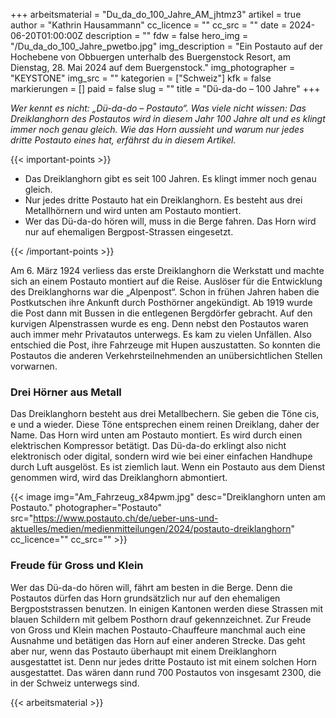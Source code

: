 +++
arbeitsmaterial = "Du_da_do_100_Jahre_AM_jhtmz3"
artikel = true
author = "Kathrin Hausammann"
cc_licence = ""
cc_src = ""
date = 2024-06-20T01:00:00Z
description = ""
fdw = false
hero_img = "/Du_da_do_100_Jahre_pwetbo.jpg"
img_description = "Ein Postauto auf der Hochebene von Obbuergen unterhalb des Buergenstock Resort, am Dienstag, 28. Mai 2024 auf dem Buergenstock."
img_photographer = "KEYSTONE"
img_src = ""
kategorien = ["Schweiz"]
kfk = false
markierungen = []
paid = false
slug = ""
title = "Dü-da-do – 100 Jahre"
+++

_Wer kennt es nicht: „Dü-da-do – Postauto“. Was viele nicht wissen: Das Dreiklanghorn des Postautos wird in diesem Jahr 100 Jahre alt und es klingt immer noch genau gleich. Wie das Horn aussieht und warum nur jedes dritte Postauto eines hat, erfährst du in diesem Artikel._

{{< important-points >}}

<ul>

<li>Das Dreiklanghorn gibt es seit 100 Jahren. Es klingt immer noch genau gleich.</li>

<li>Nur jedes dritte Postauto hat ein Dreiklanghorn. Es besteht aus drei Metallhörnern und wird unten am Postauto montiert.</li>

<li>Wer das Dü-da-do hören will, muss in die Berge fahren. Das Horn wird nur auf ehemaligen Bergpost-Strassen eingesetzt.</li>

</ul>

{{< /important-points >}}

Am 6. März 1924 verliess das erste Dreiklanghorn die Werkstatt und machte sich an einem Postauto montiert auf die Reise. Auslöser für die Entwicklung des Dreiklanghorns war die „Alpenpost“. Schon in frühen Jahren haben die Postkutschen ihre Ankunft durch Posthörner angekündigt. Ab 1919 wurde die Post dann mit Bussen in die entlegenen Bergdörfer gebracht. Auf den kurvigen Alpenstrassen wurde es eng. Denn nebst den Postautos waren auch immer mehr Privatautos unterwegs. Es kam zu vielen Unfällen. Also entschied die Post, ihre Fahrzeuge mit Hupen auszustatten. So konnten die Postautos die anderen Verkehrsteilnehmenden an unübersichtlichen Stellen vorwarnen.

### Drei Hörner aus Metall

Das Dreiklanghorn besteht aus drei Metallbechern. Sie geben die Töne cis, e und a wieder. Diese Töne entsprechen einem reinen Dreiklang, daher der Name. Das Horn wird unten am Postauto montiert. Es wird durch einen elektrischen Kompressor betätigt. Das Dü-da-do erklingt also nicht elektronisch oder digital, sondern wird wie bei einer einfachen Handhupe durch Luft ausgelöst. Es ist ziemlich laut. Wenn ein Postauto aus dem Dienst genommen wird, wird das Dreiklanghorn abmontiert.

{{< image img="Am_Fahrzeug_x84pwm.jpg" desc="Dreiklanghorn unten am Postauto." photographer="Postauto" src="https://www.postauto.ch/de/ueber-uns-und-aktuelles/medien/medienmitteilungen/2024/postauto-dreiklanghorn" cc_licence="" cc_src="" >}}

### Freude für Gross und Klein

Wer das Dü-da-do hören will, fährt am besten in die Berge. Denn die Postautos dürfen das Horn grundsätzlich nur auf den ehemaligen Bergpoststrassen benutzen. In einigen Kantonen werden diese Strassen mit blauen Schildern mit gelbem Posthorn drauf gekennzeichnet. Zur Freude von Gross und Klein machen Postauto-Chauffeure manchmal auch eine Ausnahme und betätigen das Horn auf einer anderen Strecke. Das geht aber nur, wenn das Postauto überhaupt mit einem Dreiklanghorn ausgestattet ist. Denn nur jedes dritte Postauto ist mit einem solchen Horn ausgestattet. Das wären dann rund 700 Postautos von insgesamt 2300, die in der Schweiz unterwegs sind.

{{< arbeitsmaterial >}}
